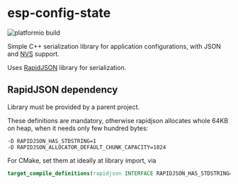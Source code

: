 # esp-config-state

![platformio build](https://github.com/mdvorak-iot/esp-config-state/workflows/platformio%20build/badge.svg)

Simple C++ serialization library for application configurations, with JSON
and [NVS](https://docs.espressif.com/projects/esp-idf/en/latest/esp32/api-reference/storage/nvs_flash.html) support.

Uses [RapidJSON](https://github.com/Tencent/rapidjson/) library for serialization.

## RapidJSON dependency

Library must be provided by a parent project.

These definitions are mandatory, otherwise rapidjson allocates whole 64KB on heap, when it needs only few hundred bytes:

```
-D RAPIDJSON_HAS_STDSTRING=1 
-D RAPIDJSON_ALLOCATOR_DEFAULT_CHUNK_CAPACITY=1024
```

For CMake, set them at ideally at library import, via

```cmake
target_compile_definitions(rapidjson INTERFACE RAPIDJSON_HAS_STDSTRING=1 RAPIDJSON_ALLOCATOR_DEFAULT_CHUNK_CAPACITY=1024)
```
